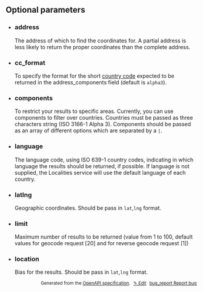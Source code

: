 <!--- This is a generated file, do not edit! -->
<!--- [START woosmap_http_parameters_addressgeocode] -->


<h2 id="optional-parameters">Optional parameters</h2>

-   <h3 class="parameter-name" id="address">address</h3>

    The address of which to find the coordinates for. A partial address is less likely to return the proper coordinates than the complete address.

-   <h3 class="parameter-name" id="cc_format">cc_format</h3>

    To specify the format for the short [country code](https://en.wikipedia.org/wiki/ISO\_3166-1) expected to be returned in the address_components field (default is `alpha3`).

-   <h3 class="parameter-name" id="components">components</h3>

    To restrict your results to specific areas. Currently, you can use components to filter over countries. Countries must be passed as three characters string (ISO 3166-1 Alpha 3). Components should be passed as an array of different options which are separated by a `|`.

-   <h3 class="parameter-name" id="language">language</h3>

    The language code, using ISO 639-1 country codes, indicating in which language the results should be returned, if possible. If language is not supplied, the Localities service will use the default language of each country.

-   <h3 class="parameter-name" id="latlng">latlng</h3>

    Geographic coordinates. Should be pass in `lat`,`lng` format.

-   <h3 class="parameter-name" id="limit">limit</h3>

    Maximum number of results to be returned (value from 1 to 100, default values for geocode request \[20] and for reverse geocode request \[1])

-   <h3 class="parameter-name" id="location">location</h3>

    Bias for the results. Should be pass in `lat`,`lng` format.


<p style="text-align: right; font-size: smaller;">Generated from the <a data-label="openapi-github" href="https://github.com/woosmap/openapi-specification" title="Woosmap OpenAPI Specification" class="external">OpenAPI specification</a>.
<a data-label="openapi-github-woosmap-http-parameters-addressgeocode" data-action="edit" style="margin-left: 5px;" href="https://github.com/woosmap/openapi-specification/tree/main/specification/parameters" title="Edit on GitHub">✎ Edit</a>
<a data-label="openapi-github-woosmap-http-parameters-addressgeocode" data-action="bug" style="margin-left: 5px;" href="https://github.com/woosmap/openapi-specification/issues/new?assignees=&labels=type%3A+bug%2C+triage+me&template=bug_report.md&title=[parameters] Bug - /address/geocode/json" title="File bug for parameters on GitHub"><span class="material-icons">bug_report</span> Report bug</a>
</p>

<!--- [END woosmap_http_parameters_addressgeocode] -->